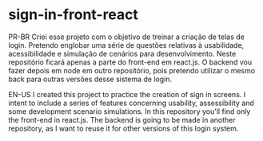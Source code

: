 # sign-in-front-react

PR-BR
Criei esse projeto com o objetivo de treinar a criação de telas de login. Pretendo englobar uma série de questões relativas à usabilidade, acessibilidade e simulação de cenários para desenvolvimento. Neste repositório ficará apenas a parte do front-end em react.js. O backend vou fazer depois em node em outro repositório, pois pretendo utilizar o mesmo back para outras versões desse sistema de login. 

EN-US
I created this project to practice the creation of sign in screens. I intent to include a series of features concerning usability, assessibility and some development scenario simulations. In this repository you'll find only the front-end in react.js. The backend is going to be made in another repository, as I want to reuse it for other versions of this login system.
